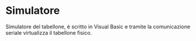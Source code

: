 # Simulatore

Simulatore del tabellone, è scritto in Visual Basic e tramite la comunicazione seriale virtualizza il tabellone fisico.
